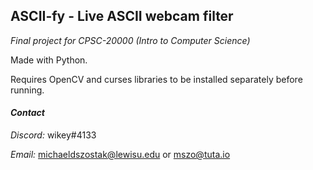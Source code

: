 ## **ASCII-fy - Live ASCII webcam filter**

*Final project for CPSC-20000 (Intro to Computer Science)*


Made with Python.

Requires OpenCV and curses libraries to be installed separately before running.


#### ***Contact***

*Discord:*  wikey#4133

*Email:*  michaeldszostak@lewisu.edu  or  mszo@tuta.io
